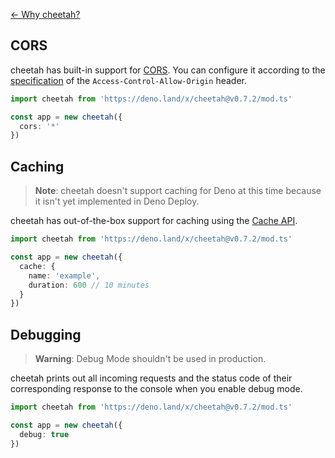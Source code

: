 [← Why cheetah?](https://github.com/azurystudio/cheetah#why-cheetah)

## CORS

cheetah has built-in support for [CORS](https://developer.mozilla.org/en-US/docs/Web/HTTP/CORS). You can configure it according to the [specification](https://developer.mozilla.org/en-US/docs/Web/HTTP/Headers/Access-Control-Allow-Origin) of the `Access-Control-Allow-Origin` header.

```ts
import cheetah from 'https://deno.land/x/cheetah@v0.7.2/mod.ts'

const app = new cheetah({
  cors: '*'
})
```

## Caching

> **Note**: cheetah doesn't support caching for Deno at this time because it isn't yet implemented in Deno Deploy.

cheetah has out-of-the-box support for caching using the [Cache API](https://developer.mozilla.org/en-US/docs/Web/API/Cache).

```ts
import cheetah from 'https://deno.land/x/cheetah@v0.7.2/mod.ts'

const app = new cheetah({
  cache: {
    name: 'example',
    duration: 600 // 10 minutes
  }
})
```

## Debugging

> **Warning**: Debug Mode shouldn't be used in production.

cheetah prints out all incoming requests and the status code of their corresponding response to the console when you enable debug mode.

```ts
import cheetah from 'https://deno.land/x/cheetah@v0.7.2/mod.ts'

const app = new cheetah({
  debug: true
})
```
